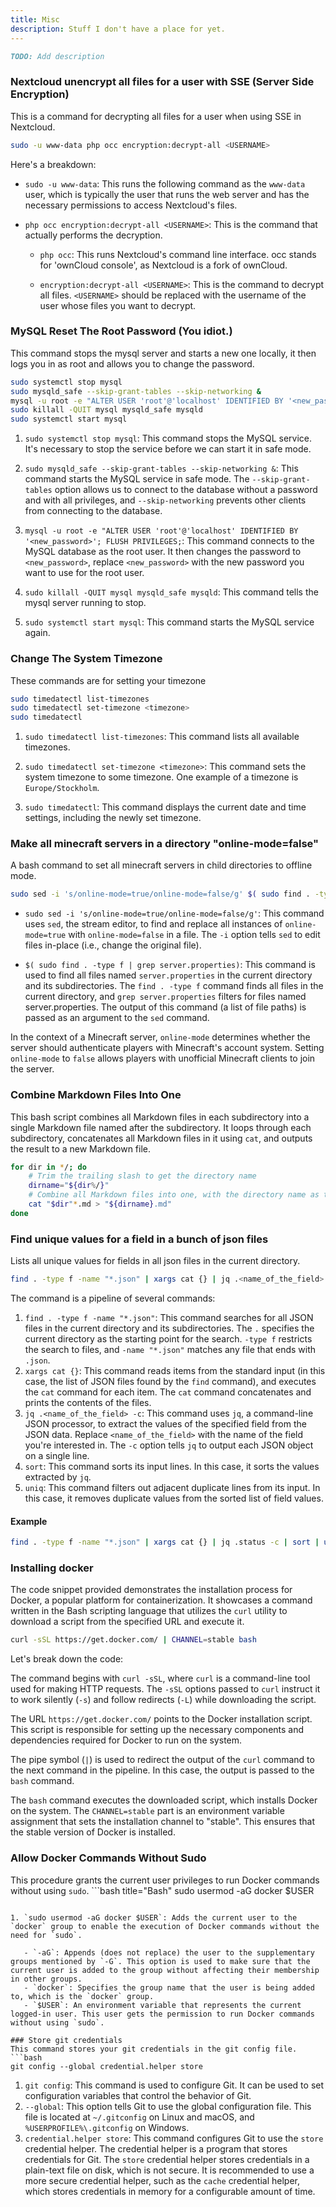```yaml
---
title: Misc
description: Stuff I don't have a place for yet.
---
```

```md
TODO: Add description
```

### Nextcloud unencrypt all files for a user with SSE (Server Side Encryption)
This is a command for decrypting all files for a user when using SSE in Nextcloud.
```bash
sudo -u www-data php occ encryption:decrypt-all <USERNAME>
```
<!-- 
[USERNAME]: <> (placeholder=username validation="regex .+" desc="The username of the Nextcloud user to decrypt all files for")
 -->
Here's a breakdown:

- `sudo -u www-data`: This runs the following command as the `www-data` user, which is typically the user that runs the web server and has the necessary permissions to access Nextcloud's files.

- `php occ encryption:decrypt-all <USERNAME>`: This is the command that actually performs the decryption.

  - `php occ`: This runs Nextcloud's command line interface. occ stands for 'ownCloud console', as Nextcloud is a fork of ownCloud.

  - `encryption:decrypt-all <USERNAME>`: This is the command to decrypt all files. `<USERNAME>` should be replaced with the username of the user whose files you want to decrypt.

### MySQL Reset The Root Password (You idiot.)
This command stops the mysql server and starts a new one locally, it then logs you in as root and allows you to change the password.
```bash
sudo systemctl stop mysql
sudo mysqld_safe --skip-grant-tables --skip-networking &
mysql -u root -e "ALTER USER 'root'@'localhost' IDENTIFIED BY '<new_password>'; FLUSH PRIVILEGES;"
sudo killall -QUIT mysql mysqld_safe mysqld
sudo systemctl start mysql
```
<!-- 
[new_password]: <> (type=password validation="regex .{8,}" desc="The new password for the user 'root'@'localhost'")
 -->
1. `sudo systemctl stop mysql`: This command stops the MySQL service. It's necessary to stop the service before we can start it in safe mode.

2. `sudo mysqld_safe --skip-grant-tables --skip-networking &`: This command starts the MySQL service in safe mode. The `--skip-grant-tables` option allows us to connect to the database without a password and with all privileges, and `--skip-networking` prevents other clients from connecting to the database.

3. `mysql -u root -e "ALTER USER 'root'@'localhost' IDENTIFIED BY '<new_password>'; FLUSH PRIVILEGES;`: This command connects to the MySQL database as the root user. It then changes the password to `<new_password>`, replace `<new_password>` with the new password you want to use for the root user.

4. `sudo killall -QUIT mysql mysqld_safe mysqld`: This command tells the mysql server running to stop.

5. `sudo systemctl start mysql`: This command starts the MySQL service again.

### Change The System Timezone
These commands are for setting your timezone
```bash
sudo timedatectl list-timezones
sudo timedatectl set-timezone <timezone>
sudo timedatectl
```
<!-- 
[timezone]: <> (placeholder="Europe/Stockholm" desc="The timezone to set your computer to") 
-->
1. `sudo timedatectl list-timezones`: This command lists all available timezones.

2. `sudo timedatectl set-timezone <timezone>`: This command sets the system timezone to some timezone. One example of a timezone is `Europe/Stockholm`.

3. `sudo timedatectl`: This command displays the current date and time settings, including the newly set timezone.

### Make all minecraft servers in a directory "online-mode=false"
A bash command to set all minecraft servers in child directories to offline mode.
```bash
sudo sed -i 's/online-mode=true/online-mode=false/g' $( sudo find . -type f | grep server.properties)
```
- `sudo sed -i 's/online-mode=true/online-mode=false/g'`: This command uses `sed`, the stream editor, to find and replace all instances of `online-mode=true` with `online-mode=false` in a file. The `-i` option tells `sed` to edit files in-place (i.e., change the original file).

- `$( sudo find . -type f | grep server.properties)`: This command is used to find all files named `server.properties` in the current directory and its subdirectories. The `find . -type f` command finds all files in the current directory, and `grep server.properties` filters for files named server.properties. The output of this command (a list of file paths) is passed as an argument to the `sed` command.

In the context of a Minecraft server, `online-mode` determines whether the server should authenticate players with Minecraft's account system. Setting `online-mode` to `false` allows players with unofficial Minecraft clients to join the server.

### Combine Markdown Files Into One
This bash script combines all Markdown files in each subdirectory into a single Markdown file named after the subdirectory. It loops through each subdirectory, concatenates all Markdown files in it using `cat`, and outputs the result to a new Markdown file.
```bash
for dir in */; do
    # Trim the trailing slash to get the directory name
    dirname="${dir%/}"
    # Combine all Markdown files into one, with the directory name as the filename
    cat "$dir"*.md > "${dirname}.md"
done
```

### Find unique values for a field in a bunch of json files
Lists all unique values for fields in all json files in the current directory.
```bash
find . -type f -name "*.json" | xargs cat {} | jq .<name_of_the_field> -c | sort | uniq
```
<!-- 
[name_of_the_field]: <> (placeholder=status desc="The path to a field in the json file")
-->
The command is a pipeline of several commands:
1. `find . -type f -name "*.json"`: This command searches for all JSON files in the current directory and its subdirectories. The `.` specifies the current directory as the starting point for the search. `-type f` restricts the search to files, and `-name "*.json"` matches any file that ends with `.json`.
2. `xargs cat {}`: This command reads items from the standard input (in this case, the list of JSON files found by the `find` command), and executes the `cat` command for each item. The `cat` command concatenates and prints the contents of the files.
3. `jq .<name_of_the_field> -c`: This command uses `jq`, a command-line JSON processor, to extract the values of the specified field from the JSON data. Replace `<name_of_the_field>` with the name of the field you're interested in. The `-c` option tells `jq` to output each JSON object on a single line.
4. `sort`: This command sorts its input lines. In this case, it sorts the values extracted by `jq`.
5. `uniq`: This command filters out adjacent duplicate lines from its input. In this case, it removes duplicate values from the sorted list of field values.

#### Example
```bash
find . -type f -name "*.json" | xargs cat {} | jq .status -c | sort | uniq
```

### Installing docker
The code snippet provided demonstrates the installation process for Docker, a popular platform for containerization. It showcases a command written in the Bash scripting language that utilizes the `curl` utility to download a script from the specified URL and execute it.
```bash title="Bash"
curl -sSL https://get.docker.com/ | CHANNEL=stable bash
```

Let's break down the code:

The command begins with `curl -sSL`, where `curl` is a command-line tool used for making HTTP requests. The `-sSL` options passed to `curl` instruct it to work silently (`-s`) and follow redirects (`-L`) while downloading the script.

The URL `https://get.docker.com/` points to the Docker installation script. This script is responsible for setting up the necessary components and dependencies required for Docker to run on the system.

The pipe symbol (`|`) is used to redirect the output of the `curl` command to the next command in the pipeline. In this case, the output is passed to the `bash` command.

The `bash` command executes the downloaded script, which installs Docker on the system. The `CHANNEL=stable` part is an environment variable assignment that sets the installation channel to "stable". This ensures that the stable version of Docker is installed.

### Allow Docker Commands Without Sudo
This procedure grants the current user privileges to run Docker commands without using `sudo`.                                                                                                                                                  ```bash title="Bash"
sudo usermod -aG docker $USER
```

1. `sudo usermod -aG docker $USER`: Adds the current user to the `docker` group to enable the execution of Docker commands without the need for `sudo`.

   - `-aG`: Appends (does not replace) the user to the supplementary groups mentioned by `-G`. This option is used to make sure that the current user is added to the group without affecting their membership in other groups.
   - `docker`: Specifies the group name that the user is being added to, which is the `docker` group.
   - `$USER`: An environment variable that represents the current logged-in user. This user gets the permission to run Docker commands without using `sudo`.

### Store git credentials
This command stores your git credentials in the git config file.
```bash
git config --global credential.helper store
```
1. `git config`: This command is used to configure Git. It can be used to set configuration variables that control the behavior of Git.
2. `--global`: This option tells Git to use the global configuration file. This file is located at `~/.gitconfig` on Linux and macOS, and `%USERPROFILE%\.gitconfig` on Windows.
3. `credential.helper store`: This command configures Git to use the `store` credential helper. The credential helper is a program that stores credentials for Git. The `store` credential helper stores credentials in a plain-text file on disk, which is not secure. It is recommended to use a more secure credential helper, such as the `cache` credential helper, which stores credentials in memory for a configurable amount of time.

